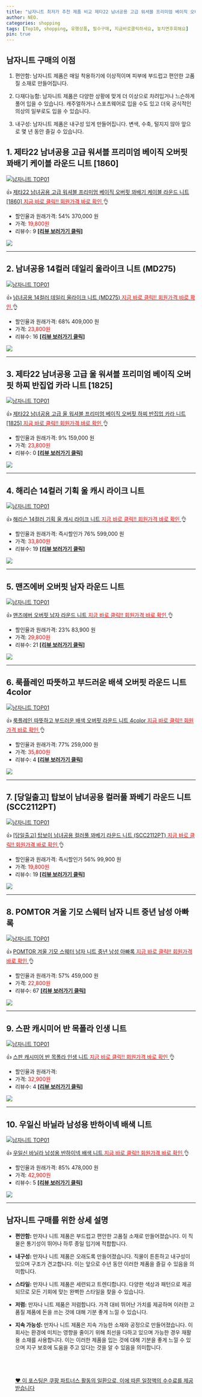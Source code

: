 ```yaml
---
title: "남자니트 최저가 추천 제품 비교 제타22 남녀공용 고급 워셔블 프리미엄 베이직 오버핏 꽈배기 케이블 라운드 니트 [1860] 가격 비교 최저가장점"
author: NEO.
categories: shopping
tags: [Top10, shopping, 유행상품, 필수구매, 지금바로클릭하세요, 놓치면후회해요]
pin: true
---
```

## 남자니트 구매의 이점
1. 편안함: 남자니트 제품은 매일 착용하기에 이상적이며 피부에 부드럽고 편안한 고품질 소재로 만들어집니다.

2. 다재다능함: 남자니트 제품은 다양한 상황에 맞게 더 이상으로 차려입거나 느슨하게 풀어 입을 수 있습니다. 캐주얼하거나 스포츠웨어로 입을 수도 있고 더욱 공식적인 의상의 일부로도 입을 수 있습니다.

3. 내구성: 남자니트 제품은 내구성 있게 만들어집니다. 변색, 수축, 털지지 않아 앞으로 몇 년 동안 즐길 수 있습니다.

   

## 1. 제타22 남녀공용 고급 워셔블 프리미엄 베이직 오버핏 꽈배기 케이블 라운드 니트 [1860]

[![남자니트 TOP01](https://thumbnail10.coupangcdn.com/thumbnails/remote/490x490ex/image/vendor_inventory/3e99/54a4a912fc930e230008572815c55bb3597dfa54f2661fb184eba9c1588e.jpg)](https://link.coupang.com/re/AFFSDP?lptag=AF3617701&subid=GithubCoopas&pageKey=7689676102&traceid=V0-153&itemId=20560397286&vendorItemId=87636285602)


👍 [제타22 남녀공용 고급 워셔블 프리미엄 베이직 오버핏 꽈배기 케이블 라운드 니트 [1860] <font color=red> 지금 바로 클릭!! 회원가격 바로 확인 </font> ](https://link.coupang.com/re/AFFSDP?lptag=AF3617701&subid=GithubCoopas&pageKey=7689676102&traceid=V0-153&itemId=20560397286&vendorItemId=87636285602) 👌 


- 할인율과 원래가격: 54%  370,000   원
- 가격: <span style='color:red'>19,800원</span>
- 리뷰수: 9  [**[리뷰 보러가기 클릭]**](https://link.coupang.com/re/AFFSDP?lptag=AF3617701&subid=GithubCoopas&pageKey=7689676102&traceid=V0-153&itemId=20560397286&vendorItemId=87636285602)

[![](/discount_price.png)](https://link.coupang.com/re/AFFSDP?lptag=AF3617701&subid=GithubCoopas&pageKey=7689676102&traceid=V0-153&itemId=20560397286&vendorItemId=87636285602)

---


   

## 2. 남녀공용 14컬러 데일리 울라이크 니트 (MD275)

[![남자니트 TOP01](https://thumbnail7.coupangcdn.com/thumbnails/remote/490x490ex/image/vendor_inventory/2171/5a76ceeb720bd82101f1823abde78651f580af01ed4b84057718dc9b65b1.jpg)](https://link.coupang.com/re/AFFSDP?lptag=AF3617701&subid=GithubCoopas&pageKey=7660453313&traceid=V0-153&itemId=20407244503&vendorItemId=87513653337)


👍 [남녀공용 14컬러 데일리 울라이크 니트 (MD275) <font color=red> 지금 바로 클릭!! 회원가격 바로 확인 </font> ](https://link.coupang.com/re/AFFSDP?lptag=AF3617701&subid=GithubCoopas&pageKey=7660453313&traceid=V0-153&itemId=20407244503&vendorItemId=87513653337) 👌 


- 할인율과 원래가격: 68%  409,000   원
- 가격: <span style='color:red'>23,800원</span>
- 리뷰수: 16  [**[리뷰 보러가기 클릭]**](https://link.coupang.com/re/AFFSDP?lptag=AF3617701&subid=GithubCoopas&pageKey=7660453313&traceid=V0-153&itemId=20407244503&vendorItemId=87513653337)

[![](/discount_price.png)](https://link.coupang.com/re/AFFSDP?lptag=AF3617701&subid=GithubCoopas&pageKey=7660453313&traceid=V0-153&itemId=20407244503&vendorItemId=87513653337)

---


   

## 3. 제타22 남녀공용 고급 울 워셔블 프리미엄 베이직 오버핏 하찌 반집업 카라 니트 [1825]

[![남자니트 TOP01](https://thumbnail7.coupangcdn.com/thumbnails/remote/490x490ex/image/vendor_inventory/c1fb/9a9763ce91566aad097cce1f6a7682484d00415153cee9818350e755c05c.jpg)](https://link.coupang.com/re/AFFSDP?lptag=AF3617701&subid=GithubCoopas&pageKey=7568735421&traceid=V0-153&itemId=19955687186&vendorItemId=87054541756)


👍 [제타22 남녀공용 고급 울 워셔블 프리미엄 베이직 오버핏 하찌 반집업 카라 니트 [1825] <font color=red> 지금 바로 클릭!! 회원가격 바로 확인 </font> ](https://link.coupang.com/re/AFFSDP?lptag=AF3617701&subid=GithubCoopas&pageKey=7568735421&traceid=V0-153&itemId=19955687186&vendorItemId=87054541756) 👌 


- 할인율과 원래가격: 9%  159,000   원
- 가격: <span style='color:red'>23,800원</span>
- 리뷰수: 0  [**[리뷰 보러가기 클릭]**](https://link.coupang.com/re/AFFSDP?lptag=AF3617701&subid=GithubCoopas&pageKey=7568735421&traceid=V0-153&itemId=19955687186&vendorItemId=87054541756)

[![](/discount_price.png)](https://link.coupang.com/re/AFFSDP?lptag=AF3617701&subid=GithubCoopas&pageKey=7568735421&traceid=V0-153&itemId=19955687186&vendorItemId=87054541756)

---


   

## 4. 해리슨 14컬러 기획 울 캐시 라이크 니트

[![남자니트 TOP01](https://thumbnail10.coupangcdn.com/thumbnails/remote/490x490ex/image/retail/images/2020/09/16/18/7/2d1b940b-04f1-4b34-b7c8-09660abb210d.jpg)](https://link.coupang.com/re/AFFSDP?lptag=AF3617701&subid=GithubCoopas&pageKey=2145880725&traceid=V0-153&itemId=3643712814&vendorItemId=71629228211)


👍 [해리슨 14컬러 기획 울 캐시 라이크 니트 <font color=red> 지금 바로 클릭!! 회원가격 바로 확인 </font> ](https://link.coupang.com/re/AFFSDP?lptag=AF3617701&subid=GithubCoopas&pageKey=2145880725&traceid=V0-153&itemId=3643712814&vendorItemId=71629228211) 👌 


- 할인율과 원래가격: 즉시할인가 76%  599,000   원
- 가격: <span style='color:red'>33,800원</span>
- 리뷰수: 19  [**[리뷰 보러가기 클릭]**](https://link.coupang.com/re/AFFSDP?lptag=AF3617701&subid=GithubCoopas&pageKey=2145880725&traceid=V0-153&itemId=3643712814&vendorItemId=71629228211)

[![](/discount_price.png)](https://link.coupang.com/re/AFFSDP?lptag=AF3617701&subid=GithubCoopas&pageKey=2145880725&traceid=V0-153&itemId=3643712814&vendorItemId=71629228211)

---


   

## 5. 맨즈에버 오버핏 남자 라운드 니트

[![남자니트 TOP01](https://thumbnail10.coupangcdn.com/thumbnails/remote/490x490ex/image/vendor_inventory/5021/9355d31a5b3a0062858a5fd9c99e2b3c7cf05d1546b7c242b6d4ff203f55.jpg)](https://link.coupang.com/re/AFFSDP?lptag=AF3617701&subid=GithubCoopas&pageKey=6732044138&traceid=V0-153&itemId=15688619503&vendorItemId=82903593590)


👍 [맨즈에버 오버핏 남자 라운드 니트 <font color=red> 지금 바로 클릭!! 회원가격 바로 확인 </font> ](https://link.coupang.com/re/AFFSDP?lptag=AF3617701&subid=GithubCoopas&pageKey=6732044138&traceid=V0-153&itemId=15688619503&vendorItemId=82903593590) 👌 


- 할인율과 원래가격: 23%  83,900   원
- 가격: <span style='color:red'>29,800원</span>
- 리뷰수: 21  [**[리뷰 보러가기 클릭]**](https://link.coupang.com/re/AFFSDP?lptag=AF3617701&subid=GithubCoopas&pageKey=6732044138&traceid=V0-153&itemId=15688619503&vendorItemId=82903593590)

[![](/discount_price.png)](https://link.coupang.com/re/AFFSDP?lptag=AF3617701&subid=GithubCoopas&pageKey=6732044138&traceid=V0-153&itemId=15688619503&vendorItemId=82903593590)

---


   

## 6. 룩플레인 따뜻하고 부드러운 배색 오버핏 라운드 니트 4color

[![남자니트 TOP01](https://thumbnail8.coupangcdn.com/thumbnails/remote/490x490ex/image/vendor_inventory/41f5/b813933f03493e7cd8e87dd848b3817eb684d7dc2cd732f4bab367b63046.jpg)](https://link.coupang.com/re/AFFSDP?lptag=AF3617701&subid=GithubCoopas&pageKey=6889922899&traceid=V0-153&itemId=16538286958&vendorItemId=83725183512)


👍 [룩플레인 따뜻하고 부드러운 배색 오버핏 라운드 니트 4color <font color=red> 지금 바로 클릭!! 회원가격 바로 확인 </font> ](https://link.coupang.com/re/AFFSDP?lptag=AF3617701&subid=GithubCoopas&pageKey=6889922899&traceid=V0-153&itemId=16538286958&vendorItemId=83725183512) 👌 


- 할인율과 원래가격: 77%  259,000   원
- 가격: <span style='color:red'>35,800원</span>
- 리뷰수: 4  [**[리뷰 보러가기 클릭]**](https://link.coupang.com/re/AFFSDP?lptag=AF3617701&subid=GithubCoopas&pageKey=6889922899&traceid=V0-153&itemId=16538286958&vendorItemId=83725183512)

[![](/discount_price.png)](https://link.coupang.com/re/AFFSDP?lptag=AF3617701&subid=GithubCoopas&pageKey=6889922899&traceid=V0-153&itemId=16538286958&vendorItemId=83725183512)

---


   

## 7. [당일출고] 탑보이 남녀공용 컬러풀 꽈베기 라운드 니트 (SCC2112PT)

[![남자니트 TOP01](https://thumbnail9.coupangcdn.com/thumbnails/remote/490x490ex/image/vendor_inventory/8f05/03813c808d941cbfe13d8486db0adb27c89bc1d48f83d816ec0a1614fcbe.jpg)](https://link.coupang.com/re/AFFSDP?lptag=AF3617701&subid=GithubCoopas&pageKey=6163980749&traceid=V0-153&itemId=11981682918&vendorItemId=70348671512)


👍 [[당일출고] 탑보이 남녀공용 컬러풀 꽈베기 라운드 니트 (SCC2112PT) <font color=red> 지금 바로 클릭!! 회원가격 바로 확인 </font> ](https://link.coupang.com/re/AFFSDP?lptag=AF3617701&subid=GithubCoopas&pageKey=6163980749&traceid=V0-153&itemId=11981682918&vendorItemId=70348671512) 👌 


- 할인율과 원래가격: 즉시할인가 56%  99,900   원
- 가격: <span style='color:red'>19,800원</span>
- 리뷰수: 19  [**[리뷰 보러가기 클릭]**](https://link.coupang.com/re/AFFSDP?lptag=AF3617701&subid=GithubCoopas&pageKey=6163980749&traceid=V0-153&itemId=11981682918&vendorItemId=70348671512)

[![](/discount_price.png)](https://link.coupang.com/re/AFFSDP?lptag=AF3617701&subid=GithubCoopas&pageKey=6163980749&traceid=V0-153&itemId=11981682918&vendorItemId=70348671512)

---


   

## 8. POMTOR 겨울 기모 스웨터 남자 니트 중년 남성 아빠록

[![남자니트 TOP01](https://thumbnail6.coupangcdn.com/thumbnails/remote/490x490ex/image/vendor_inventory/ef13/365707851b6a8a0a27a415ab8c047802946538e9dce455d50576f9e5e5aa.jpg)](https://link.coupang.com/re/AFFSDP?lptag=AF3617701&subid=GithubCoopas&pageKey=7689706130&traceid=V0-153&itemId=20560531555&vendorItemId=87636416362)


👍 [POMTOR 겨울 기모 스웨터 남자 니트 중년 남성 아빠록 <font color=red> 지금 바로 클릭!! 회원가격 바로 확인 </font> ](https://link.coupang.com/re/AFFSDP?lptag=AF3617701&subid=GithubCoopas&pageKey=7689706130&traceid=V0-153&itemId=20560531555&vendorItemId=87636416362) 👌 


- 할인율과 원래가격: 57%  459,000   원
- 가격: <span style='color:red'>22,800원</span>
- 리뷰수: 67  [**[리뷰 보러가기 클릭]**](https://link.coupang.com/re/AFFSDP?lptag=AF3617701&subid=GithubCoopas&pageKey=7689706130&traceid=V0-153&itemId=20560531555&vendorItemId=87636416362)

[![](/discount_price.png)](https://link.coupang.com/re/AFFSDP?lptag=AF3617701&subid=GithubCoopas&pageKey=7689706130&traceid=V0-153&itemId=20560531555&vendorItemId=87636416362)

---


   

## 9. 스판 캐시미어 반 목폴라 인생 니트

[![남자니트 TOP01](https://thumbnail8.coupangcdn.com/thumbnails/remote/490x490ex/image/vendor_inventory/89a9/4e8be0d887065389fa9220ee872597c0d618dbbf4c3d73cb4b65bba33872.jpg)](https://link.coupang.com/re/AFFSDP?lptag=AF3617701&subid=GithubCoopas&pageKey=1152545916&traceid=V0-153&itemId=2140835354&vendorItemId=87268640160)


👍 [스판 캐시미어 반 목폴라 인생 니트 <font color=red> 지금 바로 클릭!! 회원가격 바로 확인 </font> ](https://link.coupang.com/re/AFFSDP?lptag=AF3617701&subid=GithubCoopas&pageKey=1152545916&traceid=V0-153&itemId=2140835354&vendorItemId=87268640160) 👌 


- 할인율과 원래가격: 
- 가격: <span style='color:red'>32,900원</span>
- 리뷰수: 4  [**[리뷰 보러가기 클릭]**](https://link.coupang.com/re/AFFSDP?lptag=AF3617701&subid=GithubCoopas&pageKey=1152545916&traceid=V0-153&itemId=2140835354&vendorItemId=87268640160)

[![](/discount_price.png)](https://link.coupang.com/re/AFFSDP?lptag=AF3617701&subid=GithubCoopas&pageKey=1152545916&traceid=V0-153&itemId=2140835354&vendorItemId=87268640160)

---


   

## 10. 우일신 바닐라 남성용 반하이넥 배색 니트

[![남자니트 TOP01](https://thumbnail10.coupangcdn.com/thumbnails/remote/490x490ex/image/vendor_inventory/8f38/d4dec84d7821dafacd2a1ea5adf9ab1c88f3a4f6b63d37935e16ba7ed791.jpg)](https://link.coupang.com/re/AFFSDP?lptag=AF3617701&subid=GithubCoopas&pageKey=7769624400&traceid=V0-153&itemId=20972059282&vendorItemId=88037298112)


👍 [우일신 바닐라 남성용 반하이넥 배색 니트 <font color=red> 지금 바로 클릭!! 회원가격 바로 확인 </font> ](https://link.coupang.com/re/AFFSDP?lptag=AF3617701&subid=GithubCoopas&pageKey=7769624400&traceid=V0-153&itemId=20972059282&vendorItemId=88037298112) 👌 


- 할인율과 원래가격: 85%  478,000   원
- 가격: <span style='color:red'>42,900원</span>
- 리뷰수: 5  [**[리뷰 보러가기 클릭]**](https://link.coupang.com/re/AFFSDP?lptag=AF3617701&subid=GithubCoopas&pageKey=7769624400&traceid=V0-153&itemId=20972059282&vendorItemId=88037298112)

[![](/discount_price.png)](https://link.coupang.com/re/AFFSDP?lptag=AF3617701&subid=GithubCoopas&pageKey=7769624400&traceid=V0-153&itemId=20972059282&vendorItemId=88037298112)

---
## 남자니트 구매를 위한 상세 설명
* **편안함:** 만자나 니트 제품은 부드럽고 편안한 고품질 소재로 만들어졌습니다. 이 직물은 통기성이 뛰어나 하루 종일 입기에 적합합니다.


* **내구성:** 만자나 니트 제품은 오래도록 만들어졌습니다. 직물이 튼튼하고 내구성이 있으며 구조가 견고합니다. 이는 앞으로 수년 동안 이러한 제품을 즐길 수 있음을 의미합니다.


* **스타일:** 만자나 니트 제품은 세련되고 트렌디합니다. 다양한 색상과 패턴으로 제공되므로 모든 기회에 맞는 완벽한 스타일을 찾을 수 있습니다.


* **저렴:** 만자나 니트 제품은 저렴합니다. 가격 대비 뛰어난 가치를 제공하며 이러한 고품질 제품에 돈을 쓰는 것에 대해 기분 좋게 느낄 수 있습니다.


* **지속 가능성:** 만자나 니트 제품은 지속 가능한 소재와 공정으로 만들어졌습니다. 이 회사는 환경에 미치는 영향을 줄이기 위해 최선을 다하고 있으며 가능한 경우 재활용 소재를 사용합니다. 이는 이러한 제품을 입는 것에 대해 기분을 좋게 느낄 수 있으며 지구 보호에 도움을 주고 있다는 것을 알 수 있음을 의미합니다.<br><br><br><br><br> [ ❤  이 포스팅은 쿠팡 파트너스 활동의 일환으로, 이에 따른 일정액의 수수료를 제공받습니다](https://link.coupang.com/a/bcEFyh)